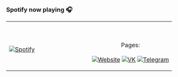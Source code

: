 ### Spotify now playing 🎧
<table width="100%"> 
  <tr>
  <td width="50%">
      
&nbsp; <br>  [![Spotify](https://spotify-now-playing.m4x3r1337.vercel.app/api/spotify-playing)](https://open.spotify.com/user/welxx3k52jb086pnosvs82fx4)

  </td>
  <td width="50%">

<br><p align="center">Pages:<br><br>
  [![Website](https://img.shields.io/badge/website-369?style=flat-square&logo=safari&logoColor=white)](https://m4x3r.xyz)
  [![VK](http://img.shields.io/badge/vk-page-369?style=flat-square&logo=vk&logoColor=white)](https://vk.com/m4x3r228)
  [![Telegram](http://img.shields.io/badge/tg-profile-369?style=flat-square&logo=telegram&logoColor=white)](https://t.me/m4x3r1337)
</p>
  </td>
  </table>

[//]: <> (The `&nbsp;` is to have Aphelion take up more space)


